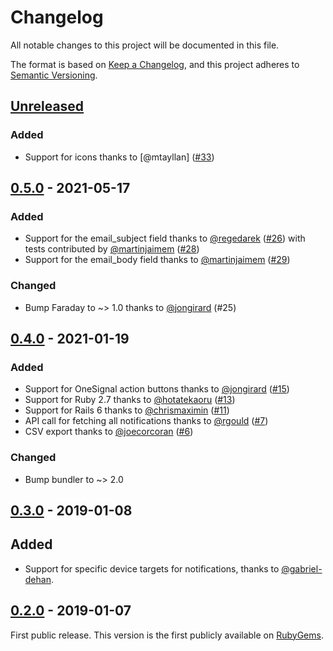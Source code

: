 # Changelog
All notable changes to this project will be documented in this file.

The format is based on [Keep a Changelog](https://keepachangelog.com/en/1.0.0/),
and this project adheres to [Semantic Versioning](https://semver.org/spec/v2.0.0.html).

## [Unreleased]
### Added
- Support for icons thanks to [@mtayllan] ([#33](https://github.com/mikamai/onesignal-ruby/pull/33))


## [0.5.0] - 2021-05-17
### Added
- Support for the email_subject field thanks to [@regedarek] ([#26](https://github.com/mikamai/onesignal-ruby/pull/26))
  with tests contributed by [@martinjaimem] ([#28](https://github.com/mikamai/onesignal-ruby/pull/28))
- Support for the email_body field thanks to [@martinjaimem] ([#29](https://github.com/mikamai/onesignal-ruby/pull/29))

### Changed
- Bump Faraday to ~> 1.0 thanks to [@jongirard] (#25)

## [0.4.0] - 2021-01-19
### Added
- Support for OneSignal action buttons thanks to [@jongirard] ([#15](https://github.com/mikamai/onesignal-ruby/pull/15))
- Support for Ruby 2.7 thanks to [@hotatekaoru] ([#13](https://github.com/mikamai/onesignal-ruby/pull/13))
- Support for Rails 6 thanks to [@chrismaximin] ([#11](https://github.com/mikamai/onesignal-ruby/pull/11))
- API call for fetching all notifications thanks to [@rgould] ([#7](https://github.com/mikamai/onesignal-ruby/pull/7))
- CSV export thanks to [@joecorcoran] ([#6](https://github.com/mikamai/onesignal-ruby/pull/6))

### Changed
- Bump bundler to ~> 2.0

## [0.3.0] - 2019-01-08
## Added
- Support for specific device targets for notifications, thanks to [@gabriel-dehan].

## [0.2.0] - 2019-01-07
First public release. This version is the first publicly available on [RubyGems](https://rubygems.org/gems/onesignal-ruby).

[Unreleased]: https://github.com/mikamai/onesignal-ruby/compare/0.5.0...HEAD
[0.5.0]: https://github.com/mikamai/onesignal-ruby/compare/0.4.0...0.5.0
[0.4.0]: https://github.com/mikamai/onesignal-ruby/compare/0.3.0...0.4.0
[0.3.0]: https://github.com/mikamai/onesignal-ruby/compare/0.2.0...0.3.0
[0.2.0]: https://github.com/mikamai/onesignal-ruby/releases/tag/0.2.0

[@chrismaximin]: https://github.com/chrismaximin
[@gabriel-dehan]: https://github.com/gabriel-dehan
[@hotatekaoru]: https://github.com/hotatekaoru
[@joecorcoran]: https://github.com/joecorcoran
[@jongirard]: https://github.com/jongirard
[@martinjaimem]: https://github.com/martinjaimem
[@regedarek]: https://github.com/regedarek
[@rgould]: https://github.com/rgould
